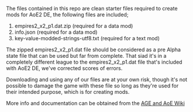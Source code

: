 The files contained in this repo are clean starter files required to create mods for AoE2 DE, the following files are included;

1. empires2_x2_p1.dat.zip (required for a data mod)
2. info.json (required for a data mod)
3. key-value-modded-strings-utf8.txt (required for a text mod)

The zipped empires2_x2_p1.dat file should be considered as a pre Alpha state file that can be used but far from complete. That siad it's in a completely different league to the empires2_x2_p1.dat file that's included with AoE2 DE, we've corrected scores of errors.

Downloading and using any of our files are at your own risk, though it's not possible to damage the game with these file so long as they're used for their intended purpose, which is for creating mods.

More info and documentation can be obtained from the [AGE and AoE Wiki](https://idev.mx/index.php?title=Main_Page)
